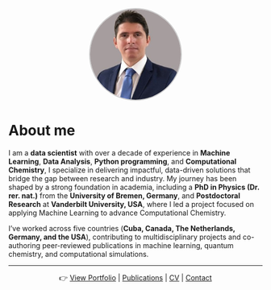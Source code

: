 <p align="center">
  <img src="images/profile.jpg" alt="Adrian Dominguez Castro, PhD" 
       style="width:180px; height:180px; object-fit:cover; border-radius:50%; border: 2px solid #ccc;">
</p>

# About me

I am a **data scientist** with over a decade of experience in **Machine Learning**, **Data Analysis**, **Python programming**, and **Computational Chemistry**, I specialize in delivering impactful, data-driven solutions that bridge the gap between research and industry. My journey has been shaped by a strong foundation in academia, including a **PhD in Physics (Dr. rer. nat.)** from the **University of Bremen, Germany**, and **Postdoctoral Research** at **Vanderbilt University, USA**, where I led a project focused on applying Machine Learning to advance Computational Chemistry.


I’ve worked across five countries (**Cuba, Canada, The Netherlands, Germany, and the USA**), contributing to multidisciplinary projects and co-authoring peer-reviewed publications in machine learning, quantum chemistry, and computational simulations. 

---

<p align="center">
👉 <a href="portfolio.html">View Portfolio</a> | 
<a href="publications.html">Publications</a> | 
<a href="cv.html">CV</a> | 
<a href="contact.html">Contact</a>
</p>
